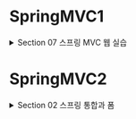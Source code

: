 # SpringMVC1 
<details>
<summary>Section 07 스프링 MVC 웹 실습</summary>
<div markdown="1">

## 요구사항 분석
- 상품을 관리할 수 있는 간단한 서비스를 만들어보자
- 상품 도메인 모델
  - 상품 ID
  - 상품명
  - 가격 
  - 수량
- 상품 관리 기능
  - 상품 목록
  - 상품 상세
  - 상품 등록
  - 상품 수정

- ![img.png](img.png)
- ![img_1.png](img_1.png)
- ![img_2.png](img_2.png)
- ![img_3.png](img_3.png)
- 다음은 서비스 제공 흐름
- ![img_4.png](img_4.png)

## 상품 도메인 개발

### Item 도메인
```java
package hello.itemservice.domain.item;

import lombok.Data;
import lombok.Getter;
import lombok.Setter;

@Data
public class Item {

    private Long id;
    private String itemName;
    private Integer price;
    private Integer quantity;

    public Item() {

    }

    public Item(String itemName, Integer price, Integer quantity) {
        this.itemName = itemName;
        this.price = price;
        this.quantity = quantity;
    }
}

```

### ItemRepository - 상품 저장소

```java
package hello.itemservice.domain.item;

import org.springframework.stereotype.Repository;

import java.util.ArrayList;
import java.util.HashMap;
import java.util.List;
import java.util.Map;

@Repository
public class ItemRepository {

    private static final Map<Long, Item> store = new HashMap<>();
    private static long sequence = 0L;

    public Item save(Item item) {
        item.setId(++sequence);
        store.put(item.getId(), item);
        return item;
    }

    public Item findById(Long id) {
        return store.get(id);
    }
    public List<Item> findAll() {
        return new ArrayList<>(store.values());
    }

    public void update(Long itemId, Item updateParam) {
        Item findItem = findById(itemId);
        findItem.setItemName(updateParam.getItemName());
        findItem.setPrice(updateParam.getPrice());
        findItem.setQuantity(updateParam.getQuantity());
    }

    public void clearStore() {
        store.clear();
    }


}

```

### 상품 목록 - 타임리프
- 전달받은 html의 뷰 템플릿을 개발하고 컨트롤러와 매핑해보자

### 컨트롤러 개발
```java
package hello.itemservice.web.item.basic;
import hello.itemservice.domain.item.Item;
import hello.itemservice.domain.item.ItemRepository;
import lombok.RequiredArgsConstructor;
import org.springframework.stereotype.Controller;
import org.springframework.ui.Model;
import org.springframework.web.bind.annotation.*;
import javax.annotation.PostConstruct;
import java.util.List;
@Controller
@RequestMapping("/basic/items")
@RequiredArgsConstructor
public class BasicItemController {
    private final ItemRepository itemRepository;
    @GetMapping
    public String items(Model model) {
        List<Item> items = itemRepository.findAll();
        model.addAttribute("items", items);
        return "basic/items";
    }
    /**
     * 테스트용 데이터 추가
     */
    @PostConstruct
    public void init() {
        itemRepository.save(new Item("testA", 10000, 10));
        itemRepository.save(new Item("testB", 20000, 20));
    }
}
```
- 컨트롤러 로직은 itemRepository에 모든 상품을 조회한 다음에 모델에 다믄다. 그리고 뷰 템플릿을 호출한다.

### 뷰템플릿 items.html

```html
<!DOCTYPE HTML>
<html xmlns:th="http://www.thymeleaf.org">
<head>
    <meta charset="utf-8">
    <link href="../css/bootstrap.min.css"
          th:href="@{/css/bootstrap.min.css}" rel="stylesheet">
</head>
<body>
<div class="container" style="max-width: 600px">
    <div class="py-5 text-center">
        <h2>상품 목록</h2>
    </div>
    <div class="row">
        <div class="col">
            <button class="btn btn-primary float-end"
                    onclick="location.href='addForm.html'"
                    th:onclick="|location.href='@{/basic/items/add}'|"
                    type="button">상품 등록</button>
        </div>
    </div>
    <hr class="my-4">
    <div>
        <table class="table">
            <thead>
            <tr>
                <th>ID</th>
                <th>상품명</th>
                <th>가격</th>
                <th>수량</th>
            </tr>
            </thead>
            <tbody>
            <tr th:each="item : ${items}">
                <td><a href="item.html" th:href="@{/basic/items/{itemId}
(itemId=${item.id})}" th:text="${item.id}">회원id</a></td>
                <td><a href="item.html" th:href="@{|/basic/items/${item.id}|}"
                       th:text="${item.itemName}">상품명</a></td>
                <td th:text="${item.price}">10000</td>
                <td th:text="${item.quantity}">10</td>
            </tr>
            </tbody>
        </table>
    </div>
</div> <!-- /container -->
</body>
</html>
```
- 타임리프를 사용하여 동적 렌더링이 되도록 설정했다.
- 타임리프에 대해 간단히 알아보자
### 타임리브 간단한 사용법
- 먼저 타임리프 사용선언 필요
  - ```html <html xmlns:th="http://www.thymeleaf.org">```
- 속성 변경 - th:href
  - ```html th:href="@{/css/bootstrap.min.css}"```
  - href="value1"을 th:href="value2"의 값으로 변경한다. 
  - 타임리프 뷰 템플릿을 거치게 되면 원래 값을 th:xxx값으로 변경한다. 
  - 만약 값이 없다면 새로 생성
  - HTML을 그대로 볼때는 href 속성이 사용되고 뷰 템플릿을 거치면 th:href의 값이 href로 대체되면서 동적으로 변경되는 것
  - 대부분의 HTML속성에 적용 가능하다
- URL 링크 표현식 - @{...}
  - ```html th:href="@{/css/bootstrap.min.css}"```
  - 타임리프는 URL 링크를 사용하는 경우 @{...}를 사용한다. 
  - 이것을 URL 링크 표현식이라 한다.
  - URL 링크 표현식을 사용하면 서블릿 컨텍스트를 자동으로 포함한다. 
- 폼으로 이동 - 속성 변경 th:onclick
  - ```html onclick="location.href='addForm.html'"```
  - ```html th:onclick="|location.href='@{/basic/items/add}'|"```
  - 여기에 사용된 것은 리터럴 대체 문법
  - 리터럴 대체는 다음처럼 사용한다 |...|
  - 타임리프에서 문자와 표현식 등은 분리되어 있기 때문에 더해서 사용해야 한다.
    - ```html <span th:text="'Welcome to our application, ' + ${user.name} + '!'">```
  - 다음과 같이 리터럴 대체 문법을 사용하면 더하기 없이 편리하게 사용할 수 있다.
    - ```html <span th:text="|Welcome to our application, ${user.name}!|">```
  - 우리는 결과를 다음과 같이 만들어야 하는데
    - ```html location.href='/basic/items/add'```
  - 그냥 사용하면 문자와 표현식을 각각 따로 더해서 사용해야 함으로 복잡
  - 리터럴 대체 문법을 사용하면 다음과 같이 편리하게 사용할 수 있다.
    - ```html th:onclick="|location.href='@{/basic/items/add}'|"```
- 반복 출력 - th:each
  - ```html <tr th:each="item : ${items}">```
  - 반복은 th:each를 사용한다. 
  - 이렇게 하면 모델에 포함된 items 컬렉션 데이터가 item 변수에 하나씩 포함되고 반복문 안에서 item 변수를 사용할 수 있다.
  - 컬렉션의 size만큼 ```html <tr>..</tr> ```이 하위 태그를 포함해서 생성된다. 
- 변수 표현식 - ${...}
  - ```html <td th:text="${item.price}">10000</td>```
  - 모델에 포함된 값이나, 타임리프 변수로 선언한 값을 조회 가능
  - 프로퍼티 접근법을 내부적으로 사용한다. (item.getPrice)
- 내용 변경 - th:text
  - ```html <td th:text="${item.price}">10000</td>```
  - 내용의 값을 th:text의 값으로 변경한다. 
  - 여기서는 10000을 item.price의 값으로 변경 

### 타임리프 참고
- 타임리프는 순수 HTML 파일을 웹 브라우저에서 열어도 내용을 확인할 수 있고, 서버를 통해 뷰 템플릿을 거치면 동적으로 변경된 결과를 확인할 수 있다.
- 이렇게 순수 HTML을 그대로 유지하면서 뷰 템플릿도 사용할 수 있는 타임리프의 특징을 내츄럴 템플릿이라 한다.


## 상품 상세

### 상품 상세 컨트롤러
```java
@GetMapping("/{itemId}")
public String item(@PathVariable Long itemId, Model model) {
 Item item = itemRepository.findById(itemId);
 model.addAttribute("item", item);
 return "basic/item";
}
```
- PathVariable로 넘어온 상품 ID로 상품을 조회하고 모델에 담은 후 뷰 템플릿 호출

### 상품 상세 뷰

```html
<!DOCTYPE HTML>
<html xmlns:th="http://www.thymeleaf.org">
<head>
    <meta charset="utf-8">
    <link href="../css/bootstrap.min.css"
          th:href="@{/css/bootstrap.min.css}" rel="stylesheet">
    <style>
 .container {
 max-width: 560px;
 }
 </style>
</head>
<body>
<div class="container">
    <div class="py-5 text-center">
        <h2>상품 상세</h2>
    </div>
    <div>
        <label for="itemId">상품 ID</label>
        <input type="text" id="itemId" name="itemId" class="form-control"
               value="1" th:value="${item.id}" readonly>
    </div>
    <div>
        <label for="itemName">상품명</label>
        <input type="text" id="itemName" name="itemName" class="form-control"
               value="상품A" th:value="${item.itemName}" readonly>
    </div>
    <div>
        <label for="price">가격</label>
        <input type="text" id="price" name="price" class="form-control"
               value="10000" th:value="${item.price}" readonly>
    </div>
    <div>
        <label for="quantity">수량</label>
        <input type="text" id="quantity" name="quantity" class="form-control"
               value="10" th:value="${item.quantity}" readonly>
    </div>
    <hr class="my-4">
    <div class="row">
        <div class="col">
            <button class="w-100 btn btn-primary btn-lg"
                    onclick="location.href='editForm.html'"
                    th:onclick="|location.href='@{/basic/items/{itemId}/
edit(itemId=${item.id})}'|" type="button">상품 수정</button>
        </div>
        <div class="col">
            <button class="w-100 btn btn-secondary btn-lg"
                    onclick="location.href='items.html'"
                    th:onclick="|location.href='@{/basic/items}'|"
                    type="button">목록으로</button>
        </div>
    </div>
</div> <!-- /container -->
</body>
</html>
```
- 속성 변경 - th:value
  - th:value="${item.id}"
  - 모델에 있는 item 정보를 획득하고 프로퍼티 접근법으로 출력한다. ( item.getId() )
  - value 속성을 th:value 속성으로 변경한다.
- 상품수정 링크
  - th:onclick="|location.href='@{/basic/items/{itemId}/edit(itemId=${item.id})}'|"
- 목록으로 링크
  - th:onclick="|location.href='@{/basic/items}'|"

## 상품 등록 폼

### Controller에 상품 등록 폼 추가

```java
@GetMapping("/add")
public String addForm() {
 return "basic/addForm";
}
```

### 상품 등록 폼 뷰
```html
<!DOCTYPE HTML>
<html xmlns:th="http://www.thymeleaf.org">
<head>
    <meta charset="utf-8">
    <link href="../css/bootstrap.min.css"
          th:href="@{/css/bootstrap.min.css}" rel="stylesheet">
    <style>
 .container {
 max-width: 560px;
 }
 </style>
</head>
<body>
<div class="container">
    <div class="py-5 text-center">
        <h2>상품 등록 폼</h2>
    </div>
    <h4 class="mb-3">상품 입력</h4>
    <form action="item.html" th:action method="post">
        <div>
            <label for="itemName">상품명</label>
            <input type="text" id="itemName" name="itemName" class="formcontrol" placeholder="이름을 입력하세요">
        </div>
        <div>
            <label for="price">가격</label>
            <input type="text" id="price" name="price" class="form-control"
                   placeholder="가격을 입력하세요">
        </div>
        <div>
            <label for="quantity">수량</label>
            <input type="text" id="quantity" name="quantity" class="formcontrol" placeholder="수량을 입력하세요">
        </div>
        <hr class="my-4">
        <div class="row">
            <div class="col">
                <button class="w-100 btn btn-primary btn-lg" type="submit">상품
                    등록</button>
            </div>
            <div class="col">
                <button class="w-100 btn btn-secondary btn-lg"
                        onclick="location.href='items.html'"
                        th:onclick="|location.href='@{/basic/items}'|"
                        type="button">취소</button>
            </div>
        </div>
    </form>
</div> <!-- /container -->
</body>
</html>
```
- 속성 변경 - th:action
  - th:action
  - HTML form에서 action 에 값이 없으면 현재 URL에 데이터를 전송한다.
  - 상품 등록 폼의 URL과 실제 상품 등록을 처리하는 URL을 똑같이 맞추고 HTTP 메서드로 두 기능을
  - 구분한다.
  - 상품 등록 폼: GET /basic/items/add
  - 상품 등록 처리: POST /basic/items/add
  - 이렇게 하면 하나의 URL로 등록 폼과, 등록 처리를 깔끔하게 처리할 수 있다.
- 취소
  - 취소시 상품 목록으로 이동한다.
  - th:onclick="|location.href='@{/basic/items}'|"

## 상품 등록 처리 
- 이제 상품 등록 폼에서 전달된 데이터로 실제 상품을 등록 처리해보자
### V1
```java 
    public String addItemV1(@RequestParam String itemName,
                            @RequestParam Integer price,
                            @RequestParam Integer quantity,
                            Model model) {

        Item item = new Item(itemName, price, quantity);
        itemRepository.save(item);
        model.addAttribute("item", item);
        return "basic/item";
    }
```
- RequestParam으로 받은 파라미터를 기반으로 Item 객체 생성
- 저장 후 저장된 item을 모델에 담아서 뷰에 전달
- 여기서는 상품 상세에서 사용한 item.html 뷰 템플릿을 그대로 재활용하는데 이런 방식은 나중에 PRG로 바꿀 것

### V2

```java
    public String addItemV2(@ModelAttribute("item") Item item, Model model) {

        itemRepository.save(item);
//        model.addAttribute("item", item); // 자동으로 추가된다 by @ModelAttribute
        return "basic/item";
    }
```
- @ModelAttribute로 요청 파라미터 처리
- @ModelAttribute를 사용하면 Model에 지정한 객체가 자동으로 넣어짐을 기억하자 
- model.addAttribute("item", item)이 주석 처리 되어있어도 잘 동작함을 확인할 수 있다

```java

    public String addItemV3(@ModelAttribute Item item, Model model) {

        // Item -> item으로 모델 이름을 가정한다
        // HelloData -> helloData
        itemRepository.save(item);
//        model.addAttribute("item", item); // 자동으로 추가된다 by @ModelAttribute
        return "basic/item";
    }
```
- @ModelAttribute의 이름 생략한 버젼
- 이렇게 지정하지 않으면 클래스의 첫글자만 소문자로 변경해서 등록한다.

### V4

```java
    public String addItemV4(Item item) {

        // Item -> item으로 모델 이름을 가정한다
        // HelloData -> helloData
        itemRepository.save(item);
//        model.addAttribute("item", item); // 자동으로 추가된다 by @ModelAttribute
        return "basic/item";
    }
```
- ModelAttribute 전체 생략 버전 좀 과할지도?

## 상품 수정

### 상품 수정 폼 컨트롤러 

```java
@GetMapping("/{itemId}/edit")
public String editForm(@PathVariable Long itemId, Model model) {
        Item item = itemRepository.findById(itemId);
        model.addAttribute("item", item);
        return "basic/editForm";
}
```
- 수정에 필요한 정보를 조회하고 수정용 폼 뷰를 호출한다.

### 상품 수정 폼 뷰

```html
<!DOCTYPE HTML>
<html xmlns:th="http://www.thymeleaf.org">
<head>
    <meta charset="utf-8">
    <link href="../css/bootstrap.min.css"
          th:href="@{/css/bootstrap.min.css}" rel="stylesheet">
    <style>
 .container {
 max-width: 560px;
 }
 </style>
</head>
<body>
<div class="container">
    <div class="py-5 text-center">
        <h2>상품 수정 폼</h2>
    </div>
    <form action="item.html" th:action method="post">
        <div>
            <label for="id">상품 ID</label>
            <input type="text" id="id" name="id" class="form-control" value="1"
                   th:value="${item.id}" readonly>
        </div>
        <div>
            <label for="itemName">상품명</label>
            <input type="text" id="itemName" name="itemName" class="formcontrol" value="상품A" th:value="${item.itemName}">
        </div>
        <div>
            <label for="price">가격</label>
            <input type="text" id="price" name="price" class="form-control"
                   th:value="${item.price}">
        </div>
        <div>
            <label for="quantity">수량</label>
            <input type="text" id="quantity" name="quantity" class="formcontrol" th:value="${item.quantity}">
        </div>
        <hr class="my-4">
        <div class="row">
            <div class="col">
                <button class="w-100 btn btn-primary btn-lg" type="submit">저장
                </button>
            </div>
            <div class="col">
                <button class="w-100 btn btn-secondary btn-lg"
                        onclick="location.href='item.html'"
                        th:onclick="|location.href='@{/basic/items/{itemId}(itemId=${item.id})}'|"
                        type="button">취소</button>
            </div>
        </div>
    </form>
</div> <!-- /container -->
</body>
</html>
```

### 상품 수정 개발
```java
@PostMapping("/{itemId}/edit")
public String edit(@PathVariable Long itemId, @ModelAttribute Item item) {
        itemRepository.update(itemId, item);
        return "redirect:/basic/items/{itemId}";
}
```
- 상품 수정은 상품 등록과 전체 프로세스가 유사하지만 redirect에서 차이를 가진다.
- 상품 수정은 마지막에 뷰 템플릿을 호출하는 대신에 상품 상세 화면으로 이동하도록 리다이렉트를 호출한다.
## PRG
- 사실 지금까지 진행한 상품 등록 처리 컨트롤러는 심각한 문제가 있다. 
- 상품 등록을 완료하고 웹 브라우저의 새로고침 버튼을 클릭해보면 마지막 요청이 POST임으로 상품이 계속해서 중복 등록되는 것을 확인할 수 있다.
- ![img_5.png](img_5.png)
- ![img_6.png](img_6.png)
- 이러한 문제를 해결하기 위해 PRG 패턴을 사용한다
- ![img_7.png](img_7.png)
- 웹 브라우저의 새로 고침은 마지막에 서버에 전송한 데이터를 다시 전송한다.
- 새로 고침 문제를 해결하려면 상품 저장 후에 뷰 템플릿으로 이동하는 것이 아니라 상품 상세 화면으로 리다이렉트를 호출해주면 되는 것
- 마지막에 호출한 내용은 GET이 된다.

### RedirectAttributes
- 상품을 저장하고 상품 상세 화면으로 redirect 한 것 까지는 좋았다
- 하지만 고객 입장에서 저장이 된 것인지 안 된 것인지 확신이 들지 않는다.
- 저장되었습니다라는 메시지를 보여달라는 요구사항을 해결해보자
  - 템플릿에서 쿼리 파라미터를 조회하고 if 문을 걸어 해결하면 된다!
```html
<div class="container">
    <div class="py-5 text-center">
        <h2>상품 상세</h2>
    </div>
    <!-- 추가 -->
    <h2 th:if="${param.status}" th:text="'저장 완료!'"></h2>
```

</div>
</details>

# SpringMVC2

<details>
<summary>Section 02 스프링 통합과 폼</summary>
<div markdown="1">

## 프로젝트 설정
- 스프링 MVC 1편에서 마지막에 완성했던 상품 관리 프로젝트 위에 스프링이 지원하는 다양한 기능을 붙여가며 MVC를 학습할 것임

## 입력 폼 처리
- 타임리프가 제공하는 입력 폼 기능을 적용하여 기존 프로젝트의 폼 코드를 타임리프가 지원하는 기능으로 바꾸어 보자
- ```th:object``` : 커맨드 객체를 지정한다.
- ```*{...}``` : 선택 변수식, th:object에서 선택한 객체에 접근한다.
- ```th:filed``` : HTML 태그의 id, name, value 속성을 자동으로 처리해준다.
  - 렌더링 전 : ```<input type="text" th:field="*{itemName}" />```
  - 렌더링 후 : ```<input type="text" id="itemName" name="itemName" th:value="*{itemName}" />```

### 등록 폼
- th:object를 적용하려면 먼저 해당 오브젝트 정보를 넘겨주어야 한다.
- 등록 폼이기 때문에 데이터가 비어있는 빈 오브젝트를 만들어서 뷰에 전달하자

```java
@GetMapping("/add")
public String addForm(Model model) {
        model.addAttribute("item", new Item());
        return "form/addForm";
}
```

```html

<form action="item.html" th:action th:object="${item}" method="post">
  <div>
    <label for="itemName">상품명</label>
    <input type="text" id="itemName" th:field="*{itemName}" class="formcontrol" placeholder="이름을 입력하세요">
  </div>
  <div>
    <label for="price">가격</label>
    <input type="text" id="price" th:field="*{price}" class="form-control"
           placeholder="가격을 입력하세요">
  </div>
  <div>
    <label for="quantity">수량</label>
    <input type="text" id="quantity" th:field="*{quantity}" class="formcontrol" placeholder="수량을 입력하세요">
  </div>

```

- ```th:object="${item}"``` 
  - form에서 사용할 객체를 지정한다.
  - 선택 변수식을 적용할 수 있다.
- ```th:field="*{itemName}"```
  - 선택 변수식을 사용한 모습 ``` ${item.itemName}```과 같은 효과
  - 앞서 object를 선택했기에 선택 변수식을 적용할 수 있는 것 
  - field는 id, name, value 속성을 모두 자동으로 만들어준다.

### 수정 폼
- 같은 흐름으로 ```th:field```를 이용, id, name, value를 묵시적으로 적용하고 선택변수식을 통해 편리성 높임

### 정리
- th:object, th:field 덕분에 폼을 개발할 때 약간의 편리함을 얻었다.
- 하지만 이것의 진짜 위력은 뒤에 설명할 검증에서 나타난다.
- 이후 검증 부분에서 확인해보자

## 요구사항 추가
- 타임리프를 사용해서 폼에서 체크박스, 라디오 버튼, 셀렉트 박스를 편리하게 사용하는 방법을 학습해보자
- 기존 상품 서비스에서 다음 요구사항이 추가되었다.
  - 판매여부
  - 상품 종류
  - 배송 방식
- ![img_8.png](img_8.png)

## 체크박스 - 단일1

#### 체크박스 추가
```html
<hr class="my-4">
<!-- single checkbox -->
<div>판매 여부</div>
<div>
 <div class="form-check">
 <input type="checkbox" id="open" name="open" class="form-check-input">
 <label for="open" class="form-check-label">판매 오픈</label>
 </div>
</div>

```

- 상품이 등록되는 곳에 로그를 남겨 확인해보면
  - 체크박스를 체크했다면 HTML form에서 open=on이라는 값이 넘어간다. 
  - on 이라는 문자는 스프링 타입 컨버터에 의하여 true 타입으로 변환된 후 우리가 true를 받을 수 있는 것이다.
- 하지만 체크 박스를 선택하지 않은 경우 HTML form을 살펴보면 open이라는 필드 자체가 서버로 전송되지 않는다.
- ![img_9.png](img_9.png)
- 바디를 보면 open의 이름도 전송되지 않는 것을 확인할 수 있다. 
- 서버에서 따라서 open을 찍어보면 값이 null인 것을 확인할 수 있다. 

### HTML checkbox 태생적 한계
- HTML 체크 박스는 선택이 안되면 클라이언트에서 서버로 값 자체를 보내지 않는다.
- 수정의 경우에는 상황에 따라서 이 방식이 문제가 될 수 있다.
- 사용자가 의도적으로 체크되어 있던 값을 체크를 해제해도 아무 값이 넘어가지 않기 때문에 서버 구현에 따라서는 값이 오지 않은 것으로 판단해서 값을 변경하지 않을 수도 있는 것이다.
### 스프링 MVC의 해결책
- 이런 문제를 해결하기 위해 스프링 MVC는 약간의 트릭을 하용하는데, 히든 필드를 이용하는 것이다.
- ```_open```처럼 기존 체크 박스 이름 앞에 언더스코어를 붙여서 전송하면 체크를 해제했다고 인식할 수 있다. 
- 히든 필드는 항상 전송되기에 다음과 같은 판단이 가능하다.
  - 체크 박스 체크: open이 전송된 경우임. open에 있는 값을 사용
  - 체크 박스 미체크: open이 없고 _open만 있는 것을 확인, false로 값을 채움 


</div>
</details>